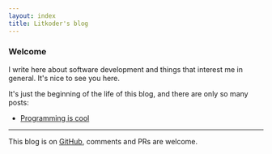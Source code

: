 ```yaml
---
layout: index
title: Litkoder's blog
---
```


### Welcome

I write here about software development and things that interest me in general. It's nice to
see you here.

It's just the beginning of the life of this blog, and there are only so many posts:

- [Programming is cool](posts/programming_is_cool.md)

---

This blog is on
[GitHub](https://github.com/litkdr/litkdr.github.io), comments and PRs are welcome.
